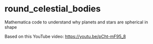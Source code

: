 # round_celestial_bodies
Mathematica code to understand why planets and stars are spherical in shape

Based on this YouTube video: https://youtu.be/pCht-mF95_8
